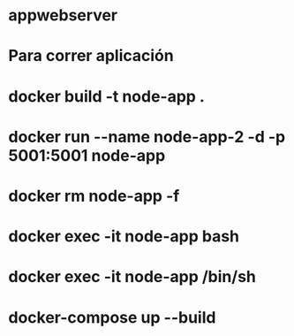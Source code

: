 # appwebserver

# Para correr aplicación
# docker build -t node-app .

# docker run --name node-app-2 -d -p 5001:5001 node-app


# docker rm node-app -f

# docker exec -it node-app bash
# docker exec -it node-app /bin/sh

# docker-compose up --build